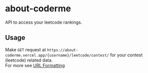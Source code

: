 # about-coderme

API to access your leetcode rankings.  

## Usage

Make `GET` request at `https://about-coderme.vercel.app/{username}/leetcode/contest/` for your contest (leetcode) related data.  
For more see [URL Formatting](url-format.md)  
